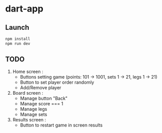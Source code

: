 # dart-app

## Launch
```sh
npm install
npm run dev
```

## TODO
1. Home screen :
    - Buttons setting game (points: 101 -> 1001, sets 1 -> 21, legs 1 -> 21)
    - Button to set player order randomly
    - Add/Remove player
2. Board screen : 
    - Manage button "Back"
    - Manage score === 1
    - Manage legs
    - Manage sets
3. Results screen :
    - Button to restart game in screen results